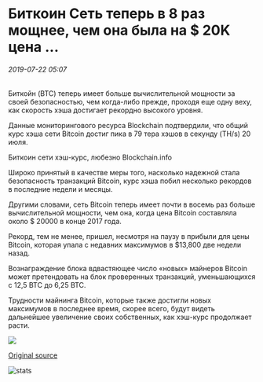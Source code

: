 # Биткоин Сеть теперь в 8 раз мощнее, чем она была на $ 20K цена ...

###### 2019-07-22 05:07

Биткойн (BTC) теперь имеет больше вычислительной мощности за своей безопасностью, чем когда-либо прежде, проходя еще одну веху, как скорость хэша достигает рекордно высокого уровня.

Данные мониторингового ресурса Blockchain подтвердили, что общий курс хэша сети Bitcoin достиг пика в 79 тера хэшов в секунду (TH/s) 20 июля.

Биткоин сети хэш-курс, любезно Blockchain.info

Широко принятый в качестве меры того, насколько надежной стала безопасность транзакций Bitcoin, курс хэша побил несколько рекордов в последние недели и месяцы.

Другими словами, сеть Bitcoin теперь имеет почти в восемь раз больше вычислительной мощности, чем она, когда цена Bitcoin составляла около $ 20000 в конце 2017 года.

Рекорд, тем не менее, пришел, несмотря на паузу в прибыли для цены Bitcoin, которая упала с недавних максимумов в $13,800 две недели назад.

Вознаграждение блока вдвастяющее число «новых» майнеров Bitcoin может претендовать на блок проверенных транзакций, уменьшающихся с 12,5 BTC до 6,25 BTC.

Трудности майнинга Bitcoin, которые также достигли новых максимумов в последнее время, скорее всего, будут видеть дальнейшее увеличение своих собственных, как хэш-курс продолжает расти.

![](https://s3.cointelegraph.com/storage/uploads/view/b581e2556615cbb2f22fd2c85b714142.png)

[Original source](https://cointelegraph.com/news/bitcoin-network-now-8-times-more-powerful-than-it-was-at-20k-price)

![stats](https://c.statcounter.com/11760860/0/a89fa40b/1/ "stats")